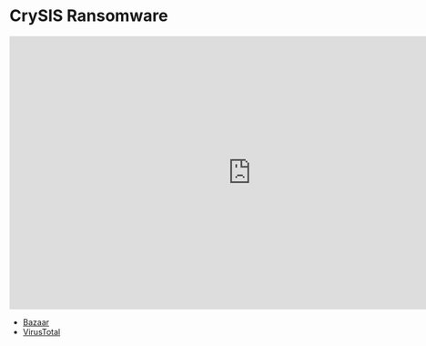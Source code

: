# CrySIS Ransomware

<iframe width="848" height="480" src="https://www.youtube.com/embed/" title="YouTube video player" frameborder="0" allow="accelerometer; autoplay; clipboard-write; encrypted-media; gyroscope; picture-in-picture" allowfullscreen></iframe>

* [Bazaar](https://bazaar.abuse.ch/download/0a40acb8ddbc2ed8f8b703681fadf9fcb2672fdb75d93c150b45c6465cc9b1b4/)
* [VirusTotal](https://www.virustotal.com/gui/file/0a40acb8ddbc2ed8f8b703681fadf9fcb2672fdb75d93c150b45c6465cc9b1b4)

